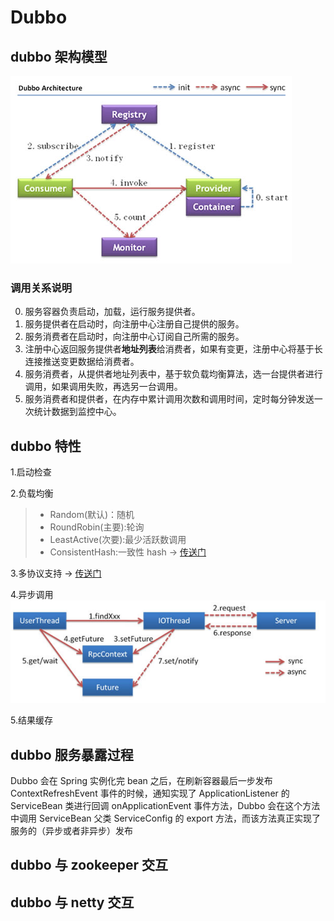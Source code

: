 # Dubbo

## dubbo 架构模型

![dubbo架构模型](../.vuepress/public/javadubboarchitecture.jpg)

### 调用关系说明

0. 服务容器负责启动，加载，运行服务提供者。
1. 服务提供者在启动时，向注册中心注册自己提供的服务。
1. 服务消费者在启动时，向注册中心订阅自己所需的服务。
1. 注册中心返回服务提供者**地址列表**给消费者，如果有变更，注册中心将基于长连接推送变更数据给消费者。
1. 服务消费者，从提供者地址列表中，基于软负载均衡算法，选一台提供者进行调用，如果调用失败，再选另一台调用。
1. 服务消费者和提供者，在内存中累计调用次数和调用时间，定时每分钟发送一次统计数据到监控中心。

## dubbo 特性

1.启动检查

2.负载均衡

> - Random(默认)：随机
> - RoundRobin(主要):轮询
> - LeastActive(次要):最少活跃数调用
> - ConsistentHash:一致性 hash -> [传送门](../points/consistentHashing.md)

3.多协议支持 -> [传送门]()

4.异步调用
![dubbo异步调用](../.vuepress/public/javadubboyibudiaoyong.png)

5.结果缓存

## dubbo 服务暴露过程

Dubbo 会在 Spring 实例化完 bean 之后，在刷新容器最后一步发布 ContextRefreshEvent 事件的时候，通知实现了 ApplicationListener 的 ServiceBean 类进行回调 onApplicationEvent 事件方法，Dubbo 会在这个方法中调用 ServiceBean 父类 ServiceConfig 的 export 方法，而该方法真正实现了服务的（异步或者非异步）发布

## dubbo 与 zookeeper 交互

## dubbo 与 netty 交互









<comment-comment/>